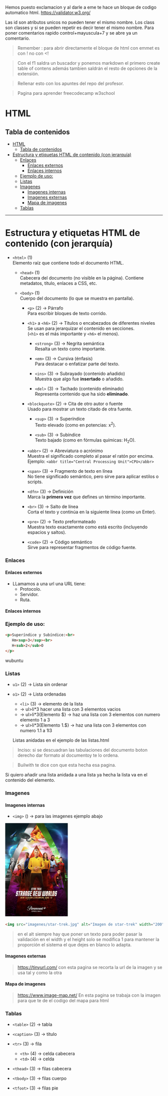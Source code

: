 Hemos puesto exclamacion y al darle a eme te hace un bloque de codigo automatico html.
https://validator.w3.org/

Las id son atributos unicos no pueden tener el mismo nombre.
Los class son classes y si se pueden repetir es decir tener el mismo nombre.
Para poner comentarios rapido control+mayuscula+7 y se abre ya un comentario.

>Remember : para abrir directamente el bloque de html con emmet es con ! no con <!

>Con el f1 saldra un buscador y ponemos markdown el primero create table of contens además tambien saldrán el resto de opciones de la extensión.

>Rellenar esto con los apuntes del repo del profesor.

>Pagina para aprender freecodecamp w3school


# HTML
## Tabla de contenidos

- [HTML](#html)
  - [Tabla de contenidos](#tabla-de-contenidos)
- [Estructura y etiquetas HTML de contenido (con jerarquía)](#estructura-y-etiquetas-html-de-contenido-con-jerarquía)
    - [Enlaces](#enlaces)
      - [Enlaces externos](#enlaces-externos)
      - [Enlaces internos](#enlaces-internos)
    - [Ejemplo de uso:](#ejemplo-de-uso)
    - [Listas](#listas)
    - [Imagenes](#imagenes)
      - [Imagenes internas](#imagenes-internas)
      - [Imagenes externas](#imagenes-externas)
      - [Mapa de imagenes](#mapa-de-imagenes)
    - [Tablas](#tablas)


---

# Estructura y etiquetas HTML de contenido (con jerarquía)

- `<html>` (1)  
  Elemento raíz que contiene todo el documento HTML.

  - `<head>` (1)  
    Cabecera del documento (no visible en la página). Contiene metadatos, título, enlaces a CSS, etc.

  - `<body>` (1)  
    Cuerpo del documento (lo que se muestra en pantalla).

    - `<p>` (2) → Párrafo  
      Para escribir bloques de texto corrido.

    - `<h1>` a `<h6>` (2) → Títulos o encabezados de diferentes niveles  
      Se usan para jerarquizar el contenido en secciones.  
      (`<h1>` es el más importante y `<h6>` el menos).

      - `<strong>` (3) → Negrita semántica  
        Resalta un texto como importante.

      - `<em>` (3) → Cursiva (énfasis)  
        Para destacar o enfatizar parte del texto.

      - `<ins>` (3) → Subrayado (contenido añadido)  
        Muestra que algo fue **insertado** o añadido.

      - `<del>` (3) → Tachado (contenido eliminado)  
        Representa contenido que ha sido **eliminado**.

    - `<blockquote>` (2) → Cita de otro autor o fuente  
      Usado para mostrar un texto citado de otra fuente.

      - `<sup>` (3) → Superíndice  
        Texto elevado (como en potencias: x<sup>2</sup>).

      - `<sub>` (3) → Subíndice  
        Texto bajado (como en fórmulas químicas: H<sub>2</sub>O).

    - `<abbr>` (2) → Abreviatura o acrónimo  
      Muestra el significado completo al pasar el ratón por encima.  
      Ejemplo: `<abbr title="Central Processing Unit">CPU</abbr>`

    - `<span>` (3) → Fragmento de texto en línea  
      No tiene significado semántico, pero sirve para aplicar estilos o scripts.

    - `<dfn>` (3) → Definición  
      Marca la **primera vez** que defines un término importante.

    - `<br>` (3) → Salto de línea  
      Corta el texto y continúa en la siguiente línea (como un Enter).

    - `<pre>` (2) → Texto preformateado  
      Muestra texto exactamente como está escrito (incluyendo espacios y saltos).

    - `<code>` (2) → Código semántico  
      Sirve para representar fragmentos de código fuente.



### Enlaces
 #### Enlaces externos

  - LLamamos a una url una URL tiene:
    - Protocolo.
    - Servidor.
    - Ruta.
  
#### Enlaces internos


### Ejemplo de uso:
```html
<p>Superíndice y Subíndice:<br>
   Hm<sup>3</sup><br>
   H<sub>2</sub>O
</p>
```

wubuntu

### Listas
- `u1>` (2) → Lista sin ordenar  
- `o1>` (2) → Lista ordenadas
  - `<li>` (3) → elemento de la lista 
  - -> ul>li*3 hacer una lista con 3 elementos vacios 
  - -> ul>li*3{Elemento $} -> haz una lista con 3 elementos con numero elemento 1 a 3
  - -> ul>li*3{Elemento 1.$} -> haz una lista con 3 elementos con numero 1.1 a 1l3
  
  Listas anidadas en el ejemplo de las listas.html
                  
>Inciso: si se descuadran las tabulaciones del documento boton derecho dar formato al documentoy te lo ordena.

>Builwith te dice con que esta hecha esa pagina.

Si quiero añadir una lista anidada a una lista ya hecha la lista va en el contenido del elemento.

### Imagenes
  #### Imagenes internas

- `<img>` () → para las imagenes ejemplo abajo

<img src="imagenes/star-trek.jpg" alt="Imagen de star-trek" width="200" height="">

```Markdown
<img src="imagenes/star-trek.jpg" alt="Imagen de star-trek" width="200" height="">

```
> en el alt siempre hay que poner un texto para poder pasar la validación en el width y el height solo se modifica 1 para mantener la proporción el sistema el que dejes en blanco lo adapta.

  #### Imagenes externas
  >https://tinyurl.com/ 
  con esta pagina se recorta la url de la imagen y se usa tal y como la otra


#### Mapa de imagenes
  >https://www.image-map.net/ En esta pagina se trabaja con la imagen para que te de el codigo del mapa para html


### Tablas


- `<table>` (2) → tabla  
- `<caption>` (3) → título 
- `<tr>` (3) → fila  
    - `<th>` (4) → celda cabecera  
    - `<td>` (4) → celda  

- `<thead>` (3) → filas cabecera
- `<tbody>` (3) → filas cuerpo
- `<tfoot>` (3) → filas pie 










